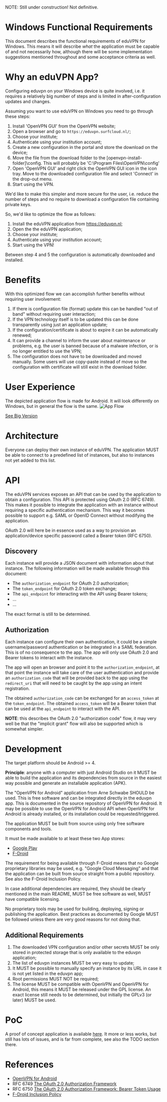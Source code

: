 NOTE: Still under construction! Not definitive.


# Windows Functional Requirements

This document describes the functional requirements of eduVPN for Windows. This means it will describe *what* the application must be capable of and not necessarily how, although there will be some implementation suggestions mentioned throughout and some acceptance criteria as well.

# Why an eduVPN App?

Configuring eduvpn on your Windows device is quite involved, i.e. it 
requires a relatively big number of steps and is limited in after-configuration 
updates and changes. 

Assuming you want to use eduVPN on Windows you need to go through these steps:

1. Install 'OpenVPN GUI' from the OpenVPN website;
2. Open a browser and go to `https://eduvpn.surfcloud.nl/`;
3. Choose your institute;
4. Authenticate using your institution account;
5. Create a new configuration in the portal and store the download on the device;
6. Move the file from the download folder to the [openvpn-install-folder]\config. 
    This will probably be 'C:\Program Files\OpenVPN\config'
7. Open 'OpenVPN GUI' and right click the OpenVPN GUI icon in the icon tray. Move to the downloaded configuration file and select 'Connect' in the drop-out menu.
8. Start using the VPN.

We'd like to make this simpler and more secure for the user, i.e. reduce the
number of steps and no require to download a configuration file containing 
private keys.

So, we'd like to optimize the flow as follows:

1. Install the eduVPN application from https://eduvpn.nl;
2. Open the the eduVPN application;
3. Choose your institute;
4. Authenticate using your institution account;
5. Start using the VPN!

Between step 4 and 5 the configuration is automatically downloaded and installed.

# Benefits

With this optimized flow we can accomplish further benefits without 
requiring user involvement:

1. If there is configuration file (format) update this can be handled "out of band" without requiring user interaction;
2. If the VPN technology itself is to be updated this can be done transparently using just an application update;
3. If the configuration/certificate is about to expire it can be automatically renewed;
4. It can provide a channel to inform the user about maintenance or problems, e.g. the user is banned because of a malware infection, or is no longer entitled to use the VPN;
5. The configuration does not have to be downloaded and moved manually. Some users will use copy-paste instead of move so the configuration with certificate will still exist in the download folder.

# User Experience

The depicted application flow is made for Android. It will look differently on Windows, but in general the flow is the same.
![App Flow](app_flow.png)

[See Big Version](app_flow_big.png)

# Architecture 

Everyone can deploy their own instance of eduVPN. The application MUST be able
to connect to a predefined list of instances, but also to instances not yet 
added to this list.

# API 

The eduVPN services exposes an API that can be used by the application to 
obtain a configuration. This API is protected using OAuth 2.0 (RFC 6749). This 
makes it possible to integrate the application with an instance without 
requiring a specific authentication mechanism. This way it becomes possible to 
support e.g. SAML or OpenID Connect without modifying the application. 

OAuth 2.0 will here be in essence used as a way to provision an 
application/device specific password called a Bearer token (RFC 6750).

## Discovery

Each instance will provide a JSON document with information about that 
instance. The following information will be made available through this 
document:

* The `authorization_endpoint` for OAuth 2.0 authorization;
* The `token_endpoint` for OAuth 2.0 token exchange;
* The `api_endpoint` for interacting with the API using Bearer tokens;
* ...
* ...

The exact format is still to be determined.

## Authorization

Each instance can configure their own authentication, it could be a simple 
username/password authentication or be integrated in a SAML federation. This 
is of no consequence to the app. The app will only use OAuth 2.0 and Bearer 
tokens to interact with the instance.

The app will open an browser and point it to the `authorization_endpoint`, at that point the instance will take care of the 
user authentication and provide an `authorization_code` that will be provided
back to the app using the `redirect_uri` that will need to be caught by the 
app using an intent registration.

The obtained `authorization_code` can be exchanged for an `access_token` at the
`token_endpoint`. The obtained `access_token` will be a Bearer token that can 
be used at the `api_endpoint` to interact with the API.

**NOTE**: this describes the OAuth 2.0 "authorization code" flow, it may very
well be that the "implicit grant" flow will also be supported which is somewhat
simpler.
 
# Development

The target platform should be Android >= 4.

**Principle**: anyone with a computer with just Android Studio on it MUST be 
able to build the application and its dependencies from source in the easiest 
way possible and generate an installable application (APK).

The "OpenVPN for Android" application from Arne Schwabe SHOULD be used. This is 
free software and can be integrated directly in the eduvpn app. This is 
documented in the source repository of OpenVPN for Android. It may be possible
to use the OpenVPN for Android API when OpenVPN for Android is already 
installed, or its installation could be requested/triggered.

The application MUST be built from source using only free software components
and tools. 

It must be made available to at least these two App stores:

* [Google Play](https://play.google.com/)
* [F-Droid](https://f-droid.org/)

The requirement for being available through F-Droid means that no Google 
proprietary libraries may be used, e.g. "Google Cloud Messaging" and that the 
application can be built from source straight from a public repository. See 
also the F-Droid Inclusion Policy.

In case additional dependencies are required, they should be clearly mentioned 
in the main README, MUST be free software as well, MUST have compatible 
licensing.

No proprietary tools may be used for building, deploying, signing or publishing
the application. Best practices as documented by Google MUST be followed
unless there are very good reasons for not doing that. 

## Additional Requirements

1. The downloaded VPN configuration and/or other secrets MUST be only stored in 
   protected storage that is only available to the eduvpn application;
2. The list of eduvpn instances MUST be very easy to update;
3. It MUST be possible to manually specify an instance by its URL in case it 
   is not yet listed in the eduvpn app;
4. Root permissions MUST NOT be required;
5. The license MUST be compatible with OpenVPN and OpenVPN for Android, this 
   means it MUST be released under the GPL license. An exact license still 
   needs to be determined, but initially the GPLv3 (or later) MUST be used.
 
# PoC

A proof of concept application is available 
[here](https://github.com/eduvpn/android). It more or less works, but still
has lots of issues, and is far from complete, see also the TODO section there.

# References

* [OpenVPN for Android](https://github.com/schwabe/ics-openvpn)
* RFC 6749 [The OAuth 2.0 Authorization Framework](https://tools.ietf.org/html/rfc6749)
* RFC 6750 [The OAuth 2.0 Authorization Framework: Bearer Token Usage](https://tools.ietf.org/html/rfc6750)
* [F-Droid Inclusion Policy](https://f-droid.org/wiki/page/Inclusion_Policy)
